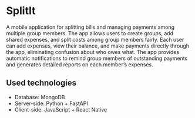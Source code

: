 # SplitIt
A mobile application for splitting bills and managing payments among multiple group members. The app allows users to create groups, add shared expenses, and split costs among group members fairly. Each user can add expenses, view their balance, and make payments directly through the app, eliminating confusion about who owes what. The app provides automatic notifications to remind group members of outstanding payments and generates detailed reports on each member’s expenses.

## Used technologies
  - Database: MongoDB
  - Server-side: Python + FastAPI
  - Client-side: JavaScript + React Native
